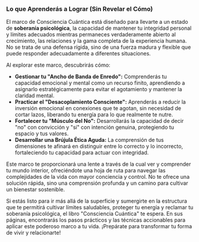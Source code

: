 ### Lo que Aprenderás a Lograr (Sin Revelar el Cómo)
El marco de Consciencia Cuántica está diseñado para llevarte a un estado de **soberanía psicológica**, la capacidad de mantener tu integridad personal y límites adecuados mientras permaneces verdaderamente abierto al crecimiento, las relaciones y la gama completa de la experiencia humana. No se trata de una defensa rígida, sino de una fuerza madura y flexible que puede responder adecuadamente a diferentes situaciones.

Al explorar este marco, descubrirás cómo:

*   **Gestionar tu "Ancho de Banda de Enredo":** Comprenderás tu capacidad emocional y mental como un recurso finito, aprendiendo a asignarlo estratégicamente para evitar el agotamiento y mantener la claridad mental.
*   **Practicar el "Desacoplamiento Consciente":** Aprenderás a reducir la inversión emocional en conexiones que te agotan, sin necesidad de cortar lazos, liberando tu energía para lo que realmente te nutre.
*   **Fortalecer tu "Músculo del No":** Desarrollarás la capacidad de decir "no" con convicción y "sí" con intención genuina, protegiendo tu espacio y tus valores.
*   **Desarrollar una Brújula Ética Aguda:** La comprensión de tus dimensiones te afinará en distinguir entre lo correcto y lo incorrecto, fortaleciendo tu capacidad para actuar con integridad.

Este marco te proporcionará una lente a través de la cual ver y comprender tu mundo interior, ofreciéndote una hoja de ruta para navegar las complejidades de la vida con mayor conciencia y control. No te ofrece una solución rápida, sino una comprensión profunda y un camino para cultivar un bienestar sostenible.

Si estás listo para ir más allá de la superficie y sumergirte en la estructura que te permitirá cultivar límites saludables, proteger tu energía y reclamar tu soberanía psicológica, el libro "Consciencia Cuántica" te espera. En sus páginas, encontrarás los pasos prácticos y las técnicas accionables para aplicar este poderoso marco a tu vida. ¡Prepárate para transformar tu forma de vivir y relacionarte!